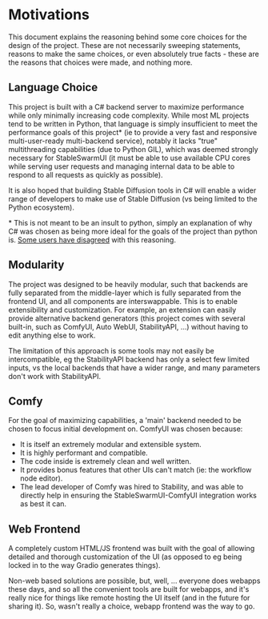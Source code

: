 # Motivations

This document explains the reasoning behind some core choices for the design of the project. These are not necessarily sweeping statements, reasons to make the same choices, or even absolutely true facts - these are the reasons that choices were made, and nothing more.

## Language Choice

This project is built with a C# backend server to maximize performance while only minimally increasing code complexity. While most ML projects tend to be written in Python, that language is simply insufficient to meet the performance goals of this project\* (ie to provide a very fast and responsive multi-user-ready multi-backend service), notably it lacks "true" multithreading capabilities (due to Python GIL), which was deemed strongly necessary for StableSwarmUI (it must be able to use available CPU cores while serving user requests and managing internal data to be able to respond to all requests as quickly as possible).

It is also hoped that building Stable Diffusion tools in C# will enable a wider range of developers to make use of Stable Diffusion (vs being limited to the Python ecosystem).

\* This is not meant to be an insult to python, simply an explanation of why C# was chosen as being more ideal for the goals of the project than python is. [Some users have disagreed](https://github.com/Stability-AI/StableSwarmUI/issues/3) with this reasoning.

## Modularity

The project was designed to be heavily modular, such that backends are fully separated from the middle-layer which is fully separated from the frontend UI, and all components are interswappable. This is to enable extensibility and customization. For example, an extension can easily provide alternative backend generators (this project comes with several built-in, such as ComfyUI, Auto WebUI, StabilityAPI, ...) without having to edit anything else to work.

The limitation of this approach is some tools may not easily be intercompatible, eg the StabilityAPI backend has only a select few limited inputs, vs the local backends that have a wider range, and many parameters don't work with StabilityAPI.

## Comfy

For the goal of maximizing capabilities, a 'main' backend needed to be chosen to focus initial development on. ComfyUI was chosen because:
- It is itself an extremely modular and extensible system.
- It is highly performant and compatible.
- The code inside is extremely clean and well written.
- It provides bonus features that other UIs can't match (ie: the workflow node editor).
- The lead developer of Comfy was hired to Stability, and was able to directly help in ensuring the StableSwarmUI-ComfyUI integration works as best it can.

## Web Frontend

A completely custom HTML/JS frontend was built with the goal of allowing detailed and thorough customization of the UI (as opposed to eg being locked in to the way Gradio generates things).

Non-web based solutions are possible, but, well, ... everyone does webapps these days, and so all the convenient tools are built for webapps, and it's really nice for things like remote hosting the UI itself (and in the future for sharing it). So, wasn't really a choice, webapp frontend was the way to go.

